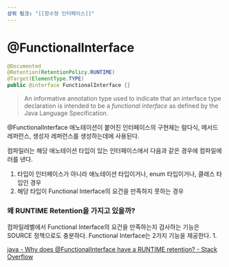 ```yaml
---
상위 링크: "[[함수형 인터페이스]]"
---
```

# @FunctionalInterface
```java
@Documented  
@Retention(RetentionPolicy.RUNTIME)  
@Target(ElementType.TYPE)  
public @interface FunctionalInterface {}
```

> An informative annotation type used to indicate that an interface type declaration is intended to be a *functional interface* as defined by the Java Language Specification.

@FunctionalInterface 애노테이션이 붙어진 인터페이스의 구현체는 람다식, 메서드 레퍼런스, 생성자 레퍼런스를 생성하는데에 사용된다.

컴파일러는 해당 애노테이션 타입이 있는 인터페이스에서 다음과 같은 경우에 컴파일에러를 낸다.
1. 타입이 인터페이스가 아니라 애노테이션 타입이거나, enum 타입이거나, 클래스 타입인 경우
2. 해당 타입이 Functional Interface의 요건을 만족하지 못하는 경우

### 왜 RUNTIME Retention을 가지고 있을까?
컴파일레벨에서 Functional Interface의 요건을 만족하는지 검사하는 기능은 SOURCE 정책으로도 충분하다. 
Functional Interface는 2가지 기능을 제공한다.
1. 

[java - Why does @FunctionalInterface have a RUNTIME retention? - Stack Overflow](https://stackoverflow.com/questions/27121563/why-does-functionalinterface-have-a-runtime-retention)